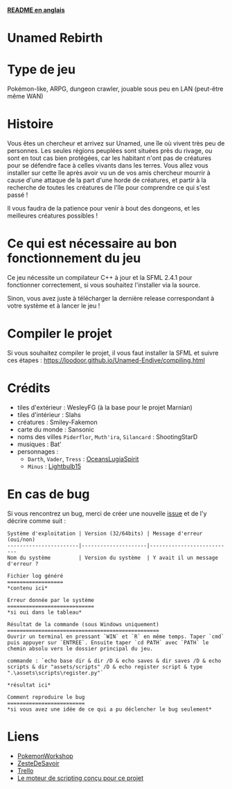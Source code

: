 **[README en anglais](README.md)**

# Unamed Rebirth

Type de jeu
===========
Pokémon-like, ARPG, dungeon crawler, jouable sous peu en LAN (peut-être même WAN)

Histoire
========
Vous êtes un chercheur et arrivez sur Unamed, une île où vivent très peu de personnes. 
Les seules régions peuplées sont situées près du rivage, ou sont en tout cas bien protégées, 
car les habitant n'ont pas de créatures pour se défendre face à celles vivants dans les terres. 
Vous allez vous installer sur cette île après avoir vu un de vos amis chercheur mourrir à cause 
d'une attaque de la part d'une horde de créatures, et partir à la recherche de toutes les 
créatures de l'île pour comprendre ce qui s'est passé !

Il vous faudra de la patience pour venir à bout des dongeons, et les meilleures créatures possibles !

Ce qui est nécessaire au bon fonctionnement du jeu
==================================================
Ce jeu nécessite un compilateur C++ à jour et la SFML 2.4.1 pour fonctionner correctement, si vous souhaitez l'installer via la source.

Sinon, vous avez juste à télécharger la dernière release correspondant à votre système et à lancer le jeu !

Compiler le projet
==================
Si vous souhaitez compiler le projet, il vous faut installer la SFML et suivre ces étapes : https://loodoor.github.io/Unamed-Endive/compiling.html

Crédits
=======
* tiles d'extérieur : WesleyFG (à la base pour le projet Marnian)
* tiles d'intérieur : Slahs
* créatures : Smiley-Fakemon
* carte du monde : Sansonic
* noms des villes `Piderflor`, `Muth'ira`, `Silancard` : ShootingStarD
* musiques : Bat'
* personnages :
    * `Darth`, `Vader`, `Tress` : [OceansLugiaSpirit](http://oceanslugiaspirit.deviantart.com/)
    * `Minus` : [Lightbulb15](http://lightbulb15.deviantart.com)

En cas de bug
=============
Si vous rencontrez un bug, merci de créer une nouvelle [issue](https://github.com/Loodoor/Unamed-Endive/issues/new) 
et de l'y décrire comme suit :

```
Système d'exploitation | Version (32/64bits) | Message d'erreur (oui/non)
-----------------------|---------------------|---------------------------
Nom du système         | Version du système  | Y avait il un message d'erreur ?

Fichier log généré
==================
*contenu ici*

Erreur donnée par le système
============================
*si oui dans le tableau*

Résultat de la commande (sous Windows uniquement)
=================================================
Ouvrir un terminal en pressant `WIN` et `R` en même temps. Taper `cmd` puis appuyer sur `ENTREE`. Ensuite taper `cd PATH` avec `PATH` le chemin absolu vers le dossier principal du jeu.

commande : `echo base dir & dir /D & echo saves & dir saves /D & echo scripts & dir "assets/scripts" /D & echo register script & type ".\assets\scripts\register.py"`

*résultat ici*

Comment reproduire le bug
=========================
*si vous avez une idée de ce qui a pu déclencher le bug seulement*
```

Liens
=====
* [PokemonWorkshop](http://pokemonworkshop.com/forum/index.php?topic=3314.0)
* [ZesteDeSavoir](https://zestedesavoir.com/forums/sujet/7064/unamed-rebirth/)
* [Trello](https://trello.com/b/JdzEnDJf)
* [Le moteur de scripting conçu pour ce projet](https://github.com/Loodoor/Py3ScriptingEngine)
